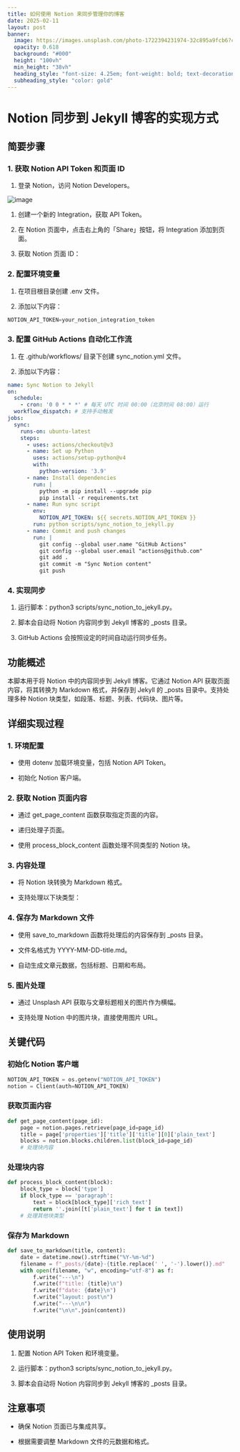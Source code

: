 ```yaml
---
title: 如何使用 Notion 来同步管理你的博客
date: 2025-02-11
layout: post
banner:
  image: https://images.unsplash.com/photo-1722394231974-32c895a9fcb6?crop=entropy&cs=tinysrgb&fit=max&fm=jpg&ixid=M3w2OTIwMzJ8MHwxfHJhbmRvbXx8fHx8fHx8fDE3MzkyNDc3MDh8&ixlib=rb-4.0.3&q=80&w=1080
  opacity: 0.618
  background: "#000"
  height: "100vh"
  min_height: "38vh"
  heading_style: "font-size: 4.25em; font-weight: bold; text-decoration: underline"
  subheading_style: "color: gold"
---
```


# Notion 同步到 Jekyll 博客的实现方式

## 简要步骤

### 1. 获取 Notion API Token 和页面 ID

1. 登录 Notion，访问 Notion Developers。

![image](https://prod-files-secure.s3.us-west-2.amazonaws.com/a7a0cc5a-89b9-4cda-8686-1fba0ca52f40/d19c1afe-dea5-4312-9333-786b0ba83054/image.png?X-Amz-Algorithm=AWS4-HMAC-SHA256&X-Amz-Content-Sha256=UNSIGNED-PAYLOAD&X-Amz-Credential=ASIAZI2LB466SFUGLUDQ%2F20250211%2Fus-west-2%2Fs3%2Faws4_request&X-Amz-Date=20250211T042148Z&X-Amz-Expires=3600&X-Amz-Security-Token=IQoJb3JpZ2luX2VjELT%2F%2F%2F%2F%2F%2F%2F%2F%2F%2FwEaCXVzLXdlc3QtMiJIMEYCIQDxmVZU0KNftST6WzbSR66SvS9DBbWAWWb9Y6UQk0PxAQIhALM%2FjGqYLC675Okpqex4%2Fo6GvEj9jkXiQHOSWLySGhPhKogECM3%2F%2F%2F%2F%2F%2F%2F%2F%2F%2FwEQABoMNjM3NDIzMTgzODA1IgznVxWU37TU%2F1BO4Iwq3APncObClqqI8o9Etv2iNqwG%2B94EdtxLExV3DZcZSiR5MvAVo8TK6o%2FebzlXPkHqE%2FILxg0Lofo5ZAoCuhNtx623%2BM8xyRSZJ%2BBqmg%2FkTyEcFl2nzLxo88FoKf4GKNDEZozjKSI8%2BPwCokwAIQwQnxYbzFoLcTQrozZhaYgaJZ9LyqqW0sJz84ahry2r3e2m8UZFYHaLWb1d%2FOzum8VFdrvj0vjPOlLgZ4JcncBjkESnAGJRMpC57WhDwOy%2BfkCtnY0AtbDIx%2B55PEe5jXWIYGVo%2BZBjuQJ8yyjbbeZYOxRW7EGNtDBsgVNdvbrMPPunvvjLTtUskroTdBJavEkw87HCHp7COi7h04AQj6ndo5FtPV%2F%2FYS7u5gch1NYBJ%2BVf%2Fsi69HtfHIOX7AdK3bo1sqnIIckpPS3N6Y71045AS9YYNJ3xJYBH8dKPlcqyz%2BxU7Ipb2FY%2BQC0JJ1fyhd%2FIXHc30Ws8jX7esp%2Fnc472oqs6l1cc8VK%2FSs2D5DcY8%2BuezSbLOkV5YV2tJo8FQ1XsEf4SjHXmO1qR80WkIrBJeFnffaFvpVm26aleXPYeEdP7c5ABeQgiRowBJuxkfb8d3r3sjdlEJBrD%2BINDJ%2FJob934YaW%2Bx0GZA4hFta3XLjDMkqu9BjqkAWfS2R42tBayXY8ymW2nNcuyprh1MpJqMIzDwu9mz%2FKIZsliypN0dfQCesXZLJAH1SilO%2Fa7Q1CT5jEkZeR%2BZ7m6SxwZvI45jqxEfyZldgquvD3ptTISoTcNkr7mTK%2BTJbc%2FyYg9LydH1aSYEsLaFqle793ojCRSlMLAsjlhyDvPAuSXSIJDczGOG90vmikC3L2nbo80TCQBnkWF90c9Vr8ENq8h&X-Amz-Signature=1beac3aaa038610628f36328eecfa34ea5ba6ee9bf6247587a810bc1821f346f&X-Amz-SignedHeaders=host&x-id=GetObject)

1. 创建一个新的 Integration，获取 API Token。

1. 在 Notion 页面中，点击右上角的「Share」按钮，将 Integration 添加到页面。

1. 获取 Notion 页面 ID：


### 2. 配置环境变量

1. 在项目根目录创建 .env 文件。

1. 添加以下内容：

```javascript
NOTION_API_TOKEN=your_notion_integration_token
```

### 3. 配置 GitHub Actions 自动化工作流

1. 在 .github/workflows/ 目录下创建 sync_notion.yml 文件。

1. 添加以下内容：

```yaml
name: Sync Notion to Jekyll
on:
  schedule:
    - cron: '0 0 * * *' # 每天 UTC 时间 00:00（北京时间 08:00）运行
  workflow_dispatch: # 支持手动触发
jobs:
  sync:
    runs-on: ubuntu-latest
    steps:
      - uses: actions/checkout@v3
      - name: Set up Python
        uses: actions/setup-python@v4
        with:
          python-version: '3.9'
      - name: Install dependencies
        run: |
          python -m pip install --upgrade pip
          pip install -r requirements.txt
      - name: Run sync script
        env:
          NOTION_API_TOKEN: ${{ secrets.NOTION_API_TOKEN }}
        run: python scripts/sync_notion_to_jekyll.py
      - name: Commit and push changes
        run: |
          git config --global user.name "GitHub Actions"
          git config --global user.email "actions@github.com"
          git add .
          git commit -m "Sync Notion content"
          git push
```

### 4. 实现同步

1. 运行脚本：python3 scripts/sync_notion_to_jekyll.py。

1. 脚本会自动将 Notion 内容同步到 Jekyll 博客的 _posts 目录。

1. GitHub Actions 会按照设定的时间自动运行同步任务。

## 功能概述

本脚本用于将 Notion 中的内容同步到 Jekyll 博客。它通过 Notion API 获取页面内容，将其转换为 Markdown 格式，并保存到 Jekyll 的 _posts 目录中。支持处理多种 Notion 块类型，如段落、标题、列表、代码块、图片等。

## 详细实现过程

### 1. 环境配置

- 使用 dotenv 加载环境变量，包括 Notion API Token。

- 初始化 Notion 客户端。

### 2. 获取 Notion 页面内容

- 通过 get_page_content 函数获取指定页面的内容。

- 递归处理子页面。

- 使用 process_block_content 函数处理不同类型的 Notion 块。

### 3. 内容处理

- 将 Notion 块转换为 Markdown 格式。

- 支持处理以下块类型：


### 4. 保存为 Markdown 文件

- 使用 save_to_markdown 函数将处理后的内容保存到 _posts 目录。

- 文件名格式为 YYYY-MM-DD-title.md。

- 自动生成文章元数据，包括标题、日期和布局。

### 5. 图片处理

- 通过 Unsplash API 获取与文章标题相关的图片作为横幅。

- 支持处理 Notion 中的图片块，直接使用图片 URL。

## 关键代码

### 初始化 Notion 客户端

```python
NOTION_API_TOKEN = os.getenv("NOTION_API_TOKEN")
notion = Client(auth=NOTION_API_TOKEN)
```

### 获取页面内容

```python
def get_page_content(page_id):
    page = notion.pages.retrieve(page_id=page_id)
    title = page['properties']['title']['title'][0]['plain_text']
    blocks = notion.blocks.children.list(block_id=page_id)
    # 处理块内容
```

### 处理块内容

```python
def process_block_content(block):
    block_type = block['type']
    if block_type == 'paragraph':
        text = block[block_type]['rich_text']
        return ''.join([t['plain_text'] for t in text])
    # 处理其他块类型
```

### 保存为 Markdown

```python
def save_to_markdown(title, content):
    date = datetime.now().strftime("%Y-%m-%d")
    filename = f"_posts/{date}-{title.replace(' ', '-').lower()}.md"
    with open(filename, "w", encoding="utf-8") as f:
        f.write("---\n")
        f.write(f"title: {title}\n")
        f.write(f"date: {date}\n")
        f.write("layout: post\n")
        f.write("---\n\n")
        f.write("\n\n".join(content))
```

## 使用说明

1. 配置 Notion API Token 和环境变量。

1. 运行脚本：python3 scripts/sync_notion_to_jekyll.py。

1. 脚本会自动将 Notion 内容同步到 Jekyll 博客的 _posts 目录。

## 注意事项

- 确保 Notion 页面已与集成共享。

- 根据需要调整 Markdown 文件的元数据和格式。